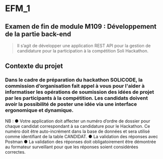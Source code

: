 # EFM_1
## Examen de fin de module M109 : Développement de la partie back-end

> Il s’agit de développer une application REST API pour la gestion de candidature pour la participation à
la compétition Soli Hackathon.

## Contexte du projet
### Dans le cadre de préparation du hackathon SOLICODE, la commission d’organisation fait appel à vous pour l'aider à informatiser les opérations de soumission des idées de projet par les participants à la compétition. Les candidats doivent avoir la possibilité de poster une idée via une interface ergonomique et dynamique.

NB :
        ● Votre application doit affecter un numéro d’ordre de dossier pour chaque candidat
        correspondant à sa candidature pour le Hackathon. Ce numéro doit être auto-incrément dans la
        base de données et sera utilisé comme identifiant de la table CANDIDAT.
        ● La validation des réponses avec Postman
        ● La validation des réponses doit obligatoirement être démontrée au formateur surveillant pour
        que les réponses soient considérées correctes.
